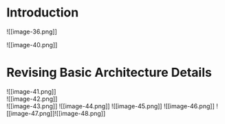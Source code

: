 # Introduction

![[image-36.png]]

![[image-40.png]]

# Revising Basic Architecture Details

![[image-41.png]]  
![[image-42.png]]  
![[image-43.png]]
![[image-44.png]]
![[image-45.png]]
![[image-46.png]]
![[image-47.png]]![[image-48.png]]